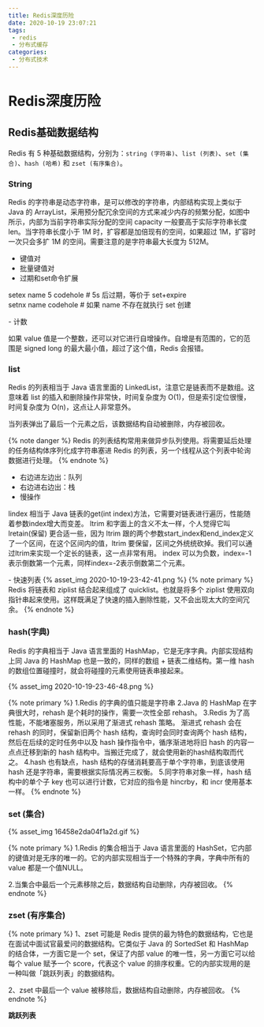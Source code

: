 ```yaml
---
title: Redis深度历险
date: 2020-10-19 23:07:21
tags:
 - redis
 - 分布式缓存
categories:
 - 分布式技术
---
```


# Redis深度历险

## Redis基础数据结构
Redis 有 5 种基础数据结构，分别为：`string (字符串)`、`list (列表)`、`set (集合)`、`hash (哈希)` 和 `zset (有序集合)`。

### String
Redis 的字符串是动态字符串，是可以修改的字符串，内部结构实现上类似于 Java 的 ArrayList，采用预分配冗余空间的方式来减少内存的频繁分配，如图中所示，内部为当前字符串实际分配的空间 capacity 一般要高于实际字符串长度 len。当字符串长度小于 1M 时，扩容都是加倍现有的空间，如果超过 1M，扩容时一次只会多扩 1M 的空间。需要注意的是字符串最大长度为 512M。

- 键值对
- 批量键值对
- 过期和set命令扩展
<p class="note note-primary">
 setex name 5 codehole  # 5s 后过期，等价于 set+expire<br>
 setnx name codehole  # 如果 name 不存在就执行 set 创建
</p>
- 计数
<p class="note note-primary">如果 value 值是一个整数，还可以对它进行自增操作。自增是有范围的，它的范围是 signed long 的最大最小值，超过了这个值，Redis 会报错。</p>

### list
Redis 的列表相当于 Java 语言里面的 LinkedList，注意它是链表而不是数组。这意味着 list 的插入和删除操作非常快，时间复杂度为 O(1)，但是索引定位很慢，时间复杂度为 O(n)，这点让人非常意外。

当列表弹出了最后一个元素之后，该数据结构自动被删除，内存被回收。

{% note danger %}
Redis 的列表结构常用来做异步队列使用。将需要延后处理的任务结构体序列化成字符串塞进 Redis 的列表，另一个线程从这个列表中轮询数据进行处理。
{% endnote %}

- 右边进左边出：队列
- 右边进右边出：栈
- 慢操作
<p class="note note-primary">
lindex 相当于 Java 链表的get(int index)方法，它需要对链表进行遍历，性能随着参数index增大而变差。
ltrim 和字面上的含义不太一样，个人觉得它叫 lretain(保留) 更合适一些，因为 ltrim 跟的两个参数start_index和end_index定义了一个区间，在这个区间内的值，ltrim 要保留，区间之外统统砍掉。我们可以通过ltrim来实现一个定长的链表，这一点非常有用。
index 可以为负数，index=-1表示倒数第一个元素，同样index=-2表示倒数第二个元素。
</p>
- 快速列表
{% asset_img 2020-10-19-23-42-41.png %}
{% note primary %}
Redis 将链表和 ziplist 结合起来组成了 quicklist。也就是将多个 ziplist 使用双向指针串起来使用。这样既满足了快速的插入删除性能，又不会出现太大的空间冗余。
{% endnote %}

### hash(字典)

Redis 的字典相当于 Java 语言里面的 HashMap，它是无序字典。内部实现结构上同 Java 的 HashMap 也是一致的，同样的数组 + 链表二维结构。第一维 hash 的数组位置碰撞时，就会将碰撞的元素使用链表串接起来。

{% asset_img 2020-10-19-23-46-48.png %}

{% note primary %}
1.Redis 的字典的值只能是字符串
2.Java 的 HashMap 在字典很大时，rehash 是个耗时的操作，需要一次性全部 rehash。
3.Redis 为了高性能，不能堵塞服务，所以采用了渐进式 rehash 策略。
渐进式 rehash 会在 rehash 的同时，保留新旧两个 hash 结构，查询时会同时查询两个 hash 结构，然后在后续的定时任务中以及 hash 操作指令中，循序渐进地将旧 hash 的内容一点点迁移到新的 hash 结构中。当搬迁完成了，就会使用新的hash结构取而代之。
4.hash 也有缺点，hash 结构的存储消耗要高于单个字符串，到底该使用 hash 还是字符串，需要根据实际情况再三权衡。
5.同字符串对象一样，hash 结构中的单个子 key 也可以进行计数，它对应的指令是 hincrby，和 incr 使用基本一样。
{% endnote %}

### set (集合)

{% asset_img 16458e2da04f1a2d.gif %}

{% note primary %}
1.Redis 的集合相当于 Java 语言里面的 HashSet，它内部的键值对是无序的唯一的。它的内部实现相当于一个特殊的字典，字典中所有的 value 都是一个值NULL。

2.当集合中最后一个元素移除之后，数据结构自动删除，内存被回收。
{% endnote %}

### zset (有序集合)
{% note primary %}
1、zset 可能是 Redis 提供的最为特色的数据结构，它也是在面试中面试官最爱问的数据结构。它类似于 Java 的 SortedSet 和 HashMap 的结合体，一方面它是一个 set，保证了内部 value 的唯一性，另一方面它可以给每个 value 赋予一个 score，代表这个 value 的排序权重。它的内部实现用的是一种叫做「跳跃列表」的数据结构。

2、zset 中最后一个 value 被移除后，数据结构自动删除，内存被回收。
{% endnote %}

**跳跃列表**














